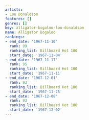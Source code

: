 ```yaml
---
artists:
- Lou Donaldson
features: []
genres: []
key: alligator-bogaloo-lou-donaldson
name: Alligator Bogaloo
rankings:
- end_date: '1967-11-10'
  rank: 99
  ranking_list: Billboard Hot 100
  start_date: '1967-11-04'
- end_date: '1967-11-17'
  rank: 95
  ranking_list: Billboard Hot 100
  start_date: '1967-11-11'
- end_date: '1967-12-01'
  rank: 93
  ranking_list: Billboard Hot 100
  start_date: '1967-11-25'
- end_date: '1967-12-08'
  rank: 93
  ranking_list: Billboard Hot 100
  start_date: '1967-12-02'
---
```


